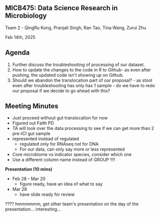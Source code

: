 ## MICB475: Data Science Research in Microbiology
Team 2 - QingRu Kong, Pranjali Singh, Ran Tao, Tina Wang, Zurui Zhu

Feb 14th, 2025 

## Agenda
1. Further discuss the troubleshooting of processing of our dataset. 
2. How to update the changes to the code in R to Github- as even after pushing, the updated code isn't showing up on Github.
3. Should we abandon the translocation part of our proposal? - as stool even after troubleshooting has only has 1 sample - do we have to redo our proposal if we decide to go ahead with this?

## Meeting Minutes 
- Just proceed without gut translocation for now
- Figured out Faith PD
- TA will look over the data processing to see if we can get more than 2 pre-ICI gut sample
- represented instead of regulated
    - regulated only for RNAseq not for DNA
    - For our data, can only say more or less represented
- Core microbiome vs indicator species, consider which one
- Use a different column name instead of GROUP !!!!

**Presentation (10 mins)**
- Feb 28 - Mar 20
    - figure ready, have an idea of what to say
- Mar 28
    - have slide ready for review

???? hmmmmmm, get other team's presentation on the day of the presentation... interesting...
